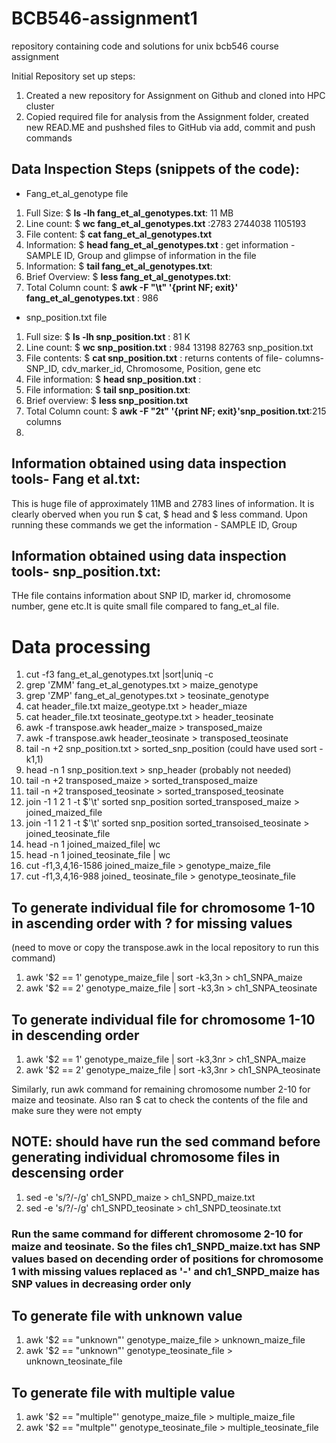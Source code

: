 # BCB546-assignment1
repository containing code and solutions for unix bcb546 course assignment

Initial Repository set up steps:
1. Created a new repository for Assignment on Github and cloned into HPC cluster
2. Copied required file for analysis from the Assignment folder, created new READ.ME and pushshed files to GitHub via add, commit and push commands

## Data Inspection Steps (snippets of the code):
* Fang_et_al_genotype file
1. Full Size: $ **ls -lh fang_et_al_genotypes.txt**: 11 MB
2. Line count: $ **wc fang_et_al_genotypes.txt** :2783  2744038 1105193
3. File content: $ **cat fang_et_al_genotypes.txt**
4. Information: $ **head fang_et_al_genotypes.txt** : get information - SAMPLE ID, Group and glimpse of information in the file
5. Information: $ **tail fang_et_al_genotypes.txt**:
6. Brief Overview: $ **less fang_et_al_genotypes.txt**: 
7. Total Column count: $ **awk -F "\t" '{print NF; exit}' fang_et_al_genotypes.txt** : 986

* snp_position.txt file
1. Full size: $ **ls -lh snp_position.txt** : 81 K
2. Line count: $ **wc snp_position.txt** : 984 13198 82763 snp_position.txt
3. File contents: $ **cat snp_position.txt** : returns contents of file- columns-SNP_ID, cdv_marker_id, Chromosome, Position, gene etc
4. File information: $ **head snp_position.txt** :
5. File information: $ **tail snp_position.txt**: 
6. Brief overview: $ **less snp_position.txt**
7. Total Column count: $ **awk -F "2t" '{print NF; exit}'snp_position.txt**:215 columns
8. 

## Information obtained using data inspection tools- Fang et al.txt:
This is huge file of approximately 11MB and 2783 lines of information. It is clearly oberved when you run $ cat, $ head and $ less command. Upon running these commands we get the information - SAMPLE ID, Group 

## Information obtained using data inspection tools- snp_position.txt:
THe file contains information about SNP ID, marker id, chromosome number, gene etc.It is quite small file compared to fang_et_al file. 

# Data processing

1. cut -f3 fang_et_al_genotypes.txt |sort|uniq -c
2. grep 'ZMM' fang_et_al_genotypes.txt > maize_genotype
3. grep 'ZMP' fang_et_al_genotypes.txt > teosinate_genotype
4. cat header_file.txt maize_geotype.txt > header_miaze
5. cat header_file.txt teosinate_geotype.txt > header_teosinate
6. awk -f transpose.awk header_maize > transposed_maize
7. awk -f transpose.awk header_teosinate > transposed_teosinate
8. tail -n +2 snp_position.txt > sorted_snp_position (could have used sort -k1,1)
9. head -n 1 snp_position.text > snp_header (probably not needed)
10. tail -n +2 transposed_maize > sorted_transposed_maize
11. tail -n +2 transposed_teosinate > sorted_transposed_teosinate
12. join -1 1 2 1 -t $'\t' sorted snp_position sorted_transposed_maize > joined_maized_file
13. join -1 1 2 1 -t $'\t' sorted snp_position sorted_transoised_teosinate > joined_teosinate_file
14. head -n 1 joined_maized_file| wc
15. head -n 1 joined_teosinate_file | wc
16. cut -f1,3,4,16-1586 joined_maize_file > genotype_maize_file
17. cut -f1,3,4,16-988 joined_ teosinate_file > genotype_teosinate_file

## To generate individual file for chromosome 1-10 in ascending order with ? for missing values
  (need to move or copy the transpose.awk in the local repository to run this command)
  
  1. awk '$2 == 1' genotype_maize_file | sort -k3,3n > ch1_SNPA_maize
  2. awk '$2 == 2' genotype_maize_file | sort -k3,3n > ch1_SNPA_teosinate 

## To generate individual file for chromosome 1-10 in descending order

  1. awk '$2 == 1' genotype_maize_file | sort -k3,3nr > ch1_SNPA_maize
  2. awk '$2 == 2' genotype_maize_file | sort -k3,3nr > ch1_SNPA_teosinate
 
 Similarly, run awk command for remaining chromosome number 2-10 for maize and teosinate. Also ran $ cat to check the contents of the file and make sure they were not empty
 
 ## NOTE: should have run the sed command before generating individual chromosome files in descensing order
 
 1. sed -e 's/?/-/g' ch1_SNPD_maize > ch1_SNPD_maize.txt
 2. sed -e 's/?/-/g' ch1_SNPD_teosinate > ch1_SNPD_teosinate.txt
 
 ### Run the same command for different chromosome 2-10 for maize and teosinate. So the files ch1_SNPD_maize.txt has SNP values based on decending order of positions for chromosome 1 with missing values replaced as '-' and ch1_SNPD_maize has SNP values in decreasing order only
 
 ## To generate file with unknown value
 1. awk '$2 == "unknown"' genotype_maize_file > unknown_maize_file
 2. awk '$2 == "unknown"' genotype_teosinate_file > unknown_teosinate_file
 
 ## To generate file with multiple value
 1. awk '$2 == "multiple"' genotype_maize_file > multiple_maize_file
 2. awk '$2 == "multple"' genotype_teosinate_file > multiple_teosinate_file
 
